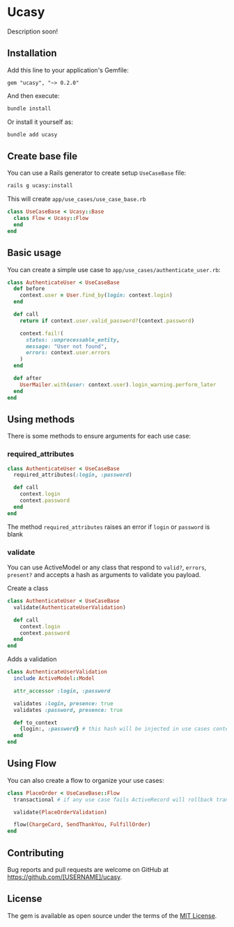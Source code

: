 # Ucasy

Description soon!

## Installation

Add this line to your application's Gemfile:

```ru
gem "ucasy", "~> 0.2.0"
```

And then execute:

```bash
bundle install
```

Or install it yourself as:

```bash
bundle add ucasy
```

## Create base file

You can use a Rails generator to create setup `UseCaseBase` file:

```sh
rails g ucasy:install
```

This will create `app/use_cases/use_case_base.rb`

```rb
class UseCaseBase < Ucasy::Base
  class Flow < Ucasy::Flow
  end
end
```

## Basic usage

You can create a simple use case to `app/use_cases/authenticate_user.rb`:

```rb
class AuthenticateUser < UseCaseBase
  def before
    context.user = User.find_by(login: context.login)
  end

  def call
    return if context.user.valid_password?(context.password)

    context.fail!(
      status: :unprocessable_entity,
      message: "User not found",
      errors: context.user.errors
    )
  end

  def after
    UserMailer.with(user: context.user).login_warning.perform_later
  end
end
```

## Using methods

There is some methods to ensure arguments for each use case:

### required_attributes

```rb
class AuthenticateUser < UseCaseBase
  required_attributes(:login, :password)

  def call
    context.login
    context.password
  end
end
```

The method `required_attributes` raises an error if `login` or `password` is blank


### validate

You can use ActiveModel or any class that respond to `valid?`, `errors`, `present?` and accepts a hash as arguments to validate you payload.

Create a class

```rb
class AuthenticateUser < UseCaseBase
  validate(AuthenticateUserValidation)

  def call
    context.login
    context.password
  end
end
```

Adds a validation

```rb
class AuthenticateUserValidation
  include ActiveModel::Model

  attr_accessor :login, :password

  validates :login, presence: true
  validates :password, presence: true

  def to_context
    {login:, :password} # this hash will be injected in use cases context
  end
end
```

## Using Flow

You can also create a flow to organize your use cases:

```rb
class PlaceOrder < UseCaseBase::Flow
  transactional # if any use case fails ActiveRecord will rollback transaction

  validate(PlaceOrderValidation)

  flow(ChargeCard, SendThankYou, FulfillOrder)
end
```

## Contributing

Bug reports and pull requests are welcome on GitHub at https://github.com/[USERNAME]/ucasy.

## License

The gem is available as open source under the terms of the [MIT License](https://opensource.org/licenses/MIT).
